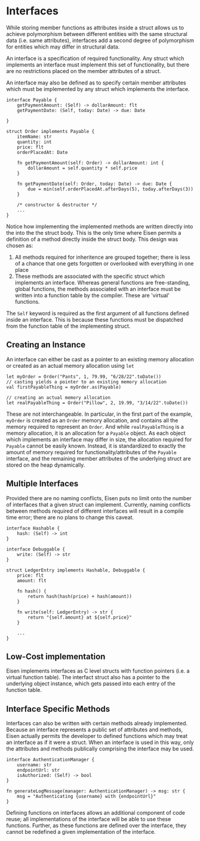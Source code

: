 # Interfaces
While storing member functions as attributes inside a struct allows us to achieve polymorphism between different entities with the same structural data (i.e. same attributes), interfaces add a second degree of polymorphism for entities which may differ in structural data.

An interface is a specification of required functionality. Any struct which implements an interface must implement this set of functionality, but there are no restrictions placed on the member attributes of a struct.

An interface may also be defined as to specify certain member attributes which must be implemented by any struct which implements the interface.

```eisen
interface Payable {
    getPaymentAmount: (Self) -> dollarAmount: flt
    getPaymentDate: (Self, today: Date) -> due: Date

}

struct Order implements Payable {
    itemName: str
    quantity: int
    price: flt
    orderPlacedAt: Date

    fn getPaymentAmount(self: Order) -> dollarAmount: int {
        dollarAmount = self.quantity * self.price
    }

    fn getPaymentDate(self: Order, today: Date) -> due: Date {
        due = min(self.orderPlacedAt.afterDays(5), today.afterDays(3))
    }

    /* constructor & destructor */
    ...
}
```

Notice how implementing the implemented methods are written directly into the into the the struct body. This is the only time where Eisen permits a definition of a method directly inside the struct body. This design was chosen as:

1. All methods required for inheritence are grouped together; there is less of a chance that one gets forgotten or overlooked with everything in one place
2. These methods are associated with the specific struct which implements an interface. Whereas general functions are free-standing, global functions, the methods associated with an interface must be written into a function table by the compiler. These are 'virtual' functions.

The `Self` keyword is required as the first argument of all functions defined inside an interface. This is because these functions must be dispatched from the function table of the implementing struct.

## Creating an Instance
An interface can either be cast as a pointer to an existing memory allocation or created as an actual memory allocation using `let`

```eisen
let myOrder = Order("Pants", 1, 79.99, "6/28/22".toDate())
// casting yields a pointer to an existing memory allocation
val firstPayableThing = myOrder.as(Payable)

// creating an actual memory allocation
let realPayableThing = Order("Pillow", 2, 19.99, "3/14/22".toDate())
```

These are not interchangeable. In particular, in the first part of the example, `myOrder` is created as an `Order` memory allocation, and contains all the memory required to represent an `Order`. And while `realPayableThing` is a memory allocation, it is an allocation for a `Payable` object. As each object which implements an interface may differ in size, the allocation required for `Payable` cannot be easily known. Instead, it is standardized to exactly the amount of memory required for functionality/attributes of the `Payable` interface, and the remaining member attributes of the underlying struct are stored on the heap dynamically.


## Multiple Interfaces
Provided there are no naming conflicts, Eisen puts no limit onto the number of interfaces that a given struct can implement. Currently, naming conflicts between methods required of different interfaces will result in a compile time error; there are no plans to change this caveat.

```eisen
interface Hashable {
    hash: (Self) -> int
}

interface Debuggable {
    write: (Self) -> str
}

struct LedgerEntry implements Hashable, Debuggable {
    price: flt
    amount: flt

    fn hash() {
        return hash(hash(price) + hash(amount))
    }

    fn write(self: LedgerEntry) -> str {
        return "{self.amount} at ${self.price}"
    }

    ...
}
```

## Low-Cost implementation
Eisen implements interfaces as C level structs with function pointers (i.e. a virtual function table). The interfact struct also has a pointer to the underlying object instance, which gets passed into each entry of the function table.

## Interface Specific Methods
Interfaces can also be written with certain methods already implemented. Because an interface represents a public set of attributes and methods, Eisen actually permits the developer to defined functions which may treat an interface as if it were a struct. When an interface is used in this way, only the attributes and methods publically comprising the interface may be used.

```eisen
interface AuthenticationManager {
    username: str
    endpointUrl: str
    isAuthorized: (Self) -> bool
}

fn generateLogMessage(manager: AuthenticationManager) -> msg: str {
    msg = "Authenticating {username} with {endpointUrl}"
}
```

Defining functions on interfaces allows an additional component of code reuse; all implementations of the interface will be able to use these functions. Further, as these functions are defined over the interface, they cannot be redefined a given implementation of the interface.
